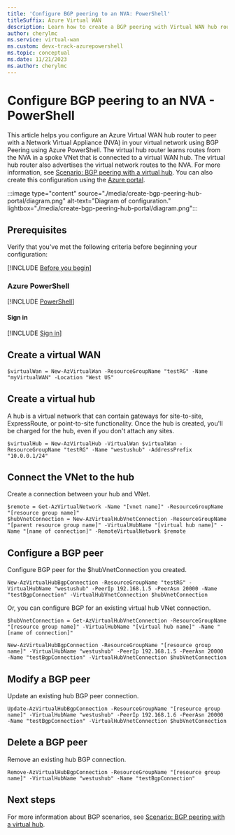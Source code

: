 ```yaml
---
title: 'Configure BGP peering to an NVA: PowerShell'
titleSuffix: Azure Virtual WAN
description: Learn how to create a BGP peering with Virtual WAN hub router using Azure PowerShell.
author: cherylmc
ms.service: virtual-wan
ms.custom: devx-track-azurepowershell
ms.topic: conceptual
ms.date: 11/21/2023
ms.author: cherylmc
---
```

# Configure BGP peering to an NVA - PowerShell

This article helps you configure an Azure Virtual WAN hub router to peer with a Network Virtual Appliance (NVA) in your virtual network using BGP Peering using Azure PowerShell. The virtual hub router learns routes from the NVA in a spoke VNet that is connected to a virtual WAN hub. The virtual hub router also advertises the virtual network routes to the NVA. For more information, see [Scenario: BGP peering with a virtual hub](scenario-bgp-peering-hub.md). You can also create this configuration using the [Azure portal](create-bgp-peering-hub-portal.md).

:::image type="content" source="./media/create-bgp-peering-hub-portal/diagram.png" alt-text="Diagram of configuration." lightbox="./media/create-bgp-peering-hub-portal/diagram.png":::

## Prerequisites

Verify that you've met the following criteria before beginning your configuration:

[!INCLUDE [Before you begin](../../includes/virtual-wan-before-include.md)]

### Azure PowerShell

[!INCLUDE [PowerShell](../../includes/vpn-gateway-cloud-shell-powershell-about.md)]

#### <a name="signin"></a>Sign in

[!INCLUDE [Sign in](../../includes/vpn-gateway-cloud-shell-ps-login.md)]

## Create a virtual WAN

```azurepowershell-interactive
$virtualWan = New-AzVirtualWan -ResourceGroupName "testRG" -Name "myVirtualWAN" -Location "West US"
```

## Create a virtual hub

A hub is a virtual network that can contain gateways for site-to-site, ExpressRoute, or point-to-site functionality. Once the hub is created, you'll be charged for the hub, even if you don't attach any sites.

```azurepowershell-interactive
$virtualHub = New-AzVirtualHub -VirtualWan $virtualWan -ResourceGroupName "testRG" -Name "westushub" -AddressPrefix "10.0.0.1/24"
```

## Connect the VNet to the hub

Create a connection between your hub and VNet.

```azurepowershell-interactive
$remote = Get-AzVirtualNetwork -Name "[vnet name]" -ResourceGroupName "[resource group name]"
$hubVnetConnection = New-AzVirtualHubVnetConnection -ResourceGroupName "[parent resource group name]" -VirtualHubName "[virtual hub name]" -Name "[name of connection]" -RemoteVirtualNetwork $remote
```

## Configure a BGP peer

Configure BGP peer for the $hubVnetConnection you created.

```azurepowershell-interactive
New-AzVirtualHubBgpConnection -ResourceGroupName "testRG" -VirtualHubName "westushub" -PeerIp 192.168.1.5 -PeerAsn 20000 -Name "testBgpConnection" -VirtualHubVnetConnection $hubVnetConnection
```

Or, you can configure BGP for an existing virtual hub VNet connection.

```azurepowershell-interactive
$hubVnetConnection = Get-AzVirtualHubVnetConnection -ResourceGroupName "[resource group name]" -VirtualHubName "[virtual hub name]" -Name "[name of connection]" 

New-AzVirtualHubBgpConnection -ResourceGroupName "[resource group name]" -VirtualHubName "westushub" -PeerIp 192.168.1.5 -PeerAsn 20000 -Name "testBgpConnection" -VirtualHubVnetConnection $hubVnetConnection
```

## Modify a BGP peer

Update an existing hub BGP peer connection.

```azurepowershell-interactive
Update-AzVirtualHubBgpConnection -ResourceGroupName "[resource group name]" -VirtualHubName "westushub" -PeerIp 192.168.1.6 -PeerAsn 20000 -Name "testBgpConnection" -VirtualHubVnetConnection $hubVnetConnection
```

## Delete a BGP peer

Remove an existing hub BGP connection.

```azurepowershell-interactive
Remove-AzVirtualHubBgpConnection -ResourceGroupName "[resource group name]" -VirtualHubName "westushub" -Name "testBgpConnection"
```

## Next steps

For more information about BGP scenarios, see [Scenario: BGP peering with a virtual hub](scenario-bgp-peering-hub.md).
